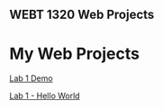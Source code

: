## WEBT 1320 Web Projects 

<h1>My Web Projects</h1>

<a href="Lab1Demo/index.html">Lab 1 Demo</a>

<a href="lab1/index.html">Lab 1 - Hello World</a>